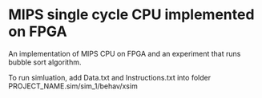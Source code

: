 # MIPS single cycle CPU implemented on FPGA
An implementation of MIPS CPU on FPGA and an experiment that runs bubble sort algorithm.

To run simluation, add Data.txt and Instructions.txt into folder PROJECT_NAME.sim/sim_1/behav/xsim
